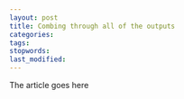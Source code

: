 ```yaml
---
layout: post
title: Combing through all of the outputs
categories:
tags:
stopwords:
last_modified:
---
```


The article goes here

